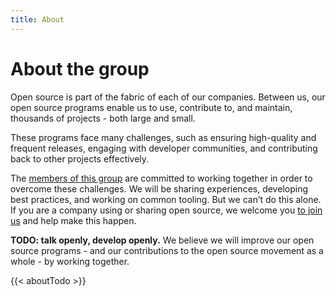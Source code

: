 ```yaml
---
title: About
---
```


# About the group

Open source is part of the fabric of each of our companies. Between us, our open
source programs enable us to use, contribute to, and maintain, thousands of
projects - both large and small.

These programs face many challenges, such as ensuring high-quality and
frequent releases, engaging with developer communities, and contributing
back to other projects effectively.

The [members of this group](../members) are committed to working together in order
to overcome these challenges. We will be sharing experiences, developing best
practices, and working on common tooling. But we can’t do this alone. If you are
a company using or sharing open source, we welcome you [to join us](../join) and
help make this happen.

**TODO: talk openly, develop openly.** We believe we will improve our open
source programs - and our contributions to the open source movement as a whole -
by working together.

{{< aboutTodo >}}